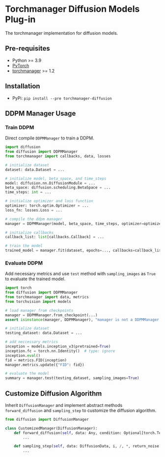 # Torchmanager Diffusion Models Plug-in
The torchmanager implementation for diffusion models.

## Pre-requisites
* Python >= 3.9
* [PyTorch](https://pytorch.org)
* [torchmanager](https://github.com/kisonho/torchmanager) >= 1.2

## Installation
* PyPi: `pip install --pre torchmanager-diffusion`

## DDPM Manager Usage
### Train DDPM
Direct compile `DDPMManager` to train a DDPM.

```python
import diffusion
from diffusion import DDPMManager
from torchmanager import callbacks, data, losses

# initialize dataset
dataset: data.Dataset = ...

# initialize model, beta_space, and time_steps
model: diffusion.nn.DiffusionModule = ...
beta_space: diffusion.scheduling.BetaSpace = ...
time_steps: int = ...

# initialize optimizer and loss function
optimizer: torch.optim.Optimizer = ...
loss_fn: losses.Loss = ...

# compile the ddpm manager
manager = DDPMManager(model, beta_space, time_steps, optimizer=optimizer, loss_fn=loss_fn)

# initialize callbacks
callback_list: list[callbacks.Callback] = ...

# train the model
trained_model = manager.fit(dataset, epochs=..., callbacks=callback_list)
```

### Evaluate DDPM
Add necessary metrics and use `test` method with `sampling_images` as `True` to evaluate the trained model.

```python
import torch
from diffusion import DDPMManager
from torchmanager import data, metrics
from torchvision import models

# load manager from checkpoints
manager = DDPMManager.from_checkpoint(...)
assert isinstance(manager, DDPMManager), "manager is not a DDPMManager."

# initialize dataset
testing_dataset: data.Dataset = ...

# add neccessary metrics
inception = models.inception_v3(pretrained=True)
inception.fc = torch.nn.Identity()  # type: ignore
inception.eval()
fid = metrics.FID(inception)
manager.metrics.update({"FID": fid})

# evaluate the model
summary = manager.test(testing_dataset, sampling_images=True)
```

## Customize Diffusion Algorithm
Inherit `DiffusionManager` and implement abstract methods `forward_diffusion` and `sampling_step` to customize the diffusion algorithm.

```python
from diffusion import DiffusionManager

class CustomizedManager(DiffusionManager):
    def forward_diffusion(self, data: Any, condition: Optional[torch.Tensor] = None, t: Optional[torch.Tensor] = None) -> tuple[Any, torch.Tensor]:
        ...

    def sampling_step(self, data: DiffusionData, i, /, *, return_noise: bool = False) -> Union[torch.Tensor, tuple[torch.Tensor, torch.Tensor]]:
        ...
```
